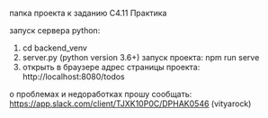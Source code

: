 папка проекта к заданию С4.11 Практика

запуск сервера python:

1. cd backend_venv 
2. server.py (python version 3.6+)
запуск проекта:
npm run serve
3. открыть в браузере адрес страницы проекта: http://localhost:8080/todos

о проблемах и недоработках прошу сообщать: https://app.slack.com/client/TJXK10P0C/DPHAK0546 (vityarock)
